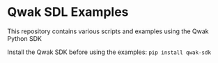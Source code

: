 # Qwak SDL Examples

This repository contains various scripts and examples using the Qwak Python SDK

Install the Qwak SDK before using the examples:
`pip install qwak-sdk`